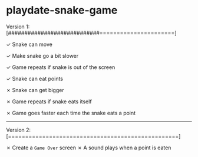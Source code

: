 # playdate-snake-game

Version 1: [############################======================]

✓ Snake can move

✓ Make snake go a bit slower

✓ Game repeats if snake is out of the screen

✓ Snake can eat points

✗ Snake can get bigger

✗ Game repeats if snake eats itself

✗ Game goes faster each time the snake eats a point

---

Version 2: [==================================================]

✗ Create a ```Game Over``` screen
✗ A sound plays when a point is eaten
